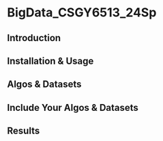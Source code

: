 # BigData_CSGY6513_24Sp
## Introduction
## Installation & Usage
## Algos & Datasets
## Include Your Algos & Datasets
## Results